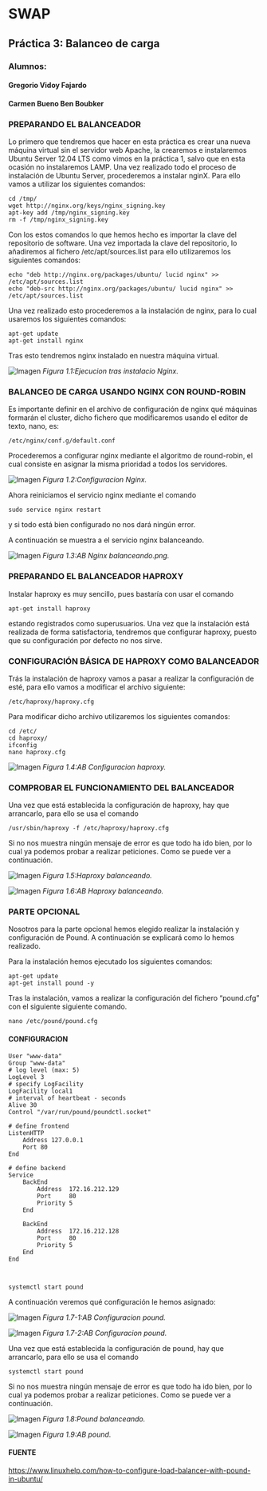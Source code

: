# SWAP #
## Práctica 3: Balanceo de carga ##
### Alumnos: ###

#### Gregorio Vidoy Fajardo  ####

#### Carmen Bueno Ben Boubker  ####

### PREPARANDO EL BALANCEADOR ###

Lo primero que tendremos que hacer en esta práctica es crear una nueva máquina virtual
sin el servidor web Apache, la crearemos e instalaremos Ubuntu Server 12.04 LTS como
vimos en la práctica 1, salvo que en esta ocasión no instalaremos LAMP.
Una vez realizado todo el proceso de instalación de Ubuntu Server, procederemos a
instalar nginX. Para ello vamos a utilizar los siguientes comandos:

```
cd /tmp/
wget http://nginx.org/keys/nginx_signing.key
apt-key add /tmp/nginx_signing.key
rm -f /tmp/nginx_signing.key

```
Con los estos comandos lo que hemos hecho es importar la clave del repositorio de software.
Una vez importada la clave del repositorio, lo añadiremos al fichero /etc/apt/sources.list para ello utilizaremos los siguientes comandos:

```
echo "deb http://nginx.org/packages/ubuntu/ lucid nginx" >> /etc/apt/sources.list
echo "deb-src http://nginx.org/packages/ubuntu/ lucid nginx" >> /etc/apt/sources.list
```
Una vez realizado esto procederemos a la instalación de nginx, para lo cual usaremos los siguientes comandos:

```
apt-get update
apt-get install nginx
```
Tras esto tendremos nginx instalado en nuestra máquina virtual.


![Imagen][1.1]
*Figura 1.1:Ejecucion tras instalacio Nginx.*


### BALANCEO DE CARGA USANDO NGINX CON ROUND-ROBIN ###

Es importante definir en el archivo de configuración de nginx qué máquinas formarán el
cluster, dicho fichero que modificaremos usando el editor de texto, nano, es:

```
/etc/nginx/conf.g/default.conf
```

Procederemos a configurar nginx mediante el algoritmo de round-robin, el cual consiste en asignar la misma prioridad a todos los servidores.

![Imagen][1.2]
*Figura 1.2:Configuracion Nginx.*

Ahora reiniciamos el servicio nginx mediante el comando
```
sudo service nginx restart
```
y si todo está bien configurado no nos dará ningún error.

A continuación se muestra a el servicio nginx balanceando.

![Imagen][1.3]
*Figura 1.3:AB Nginx balanceando.png.*

### PREPARANDO EL BALANCEADOR HAPROXY ###

Instalar haproxy es muy sencillo, pues bastaría con usar el comando
```
apt-get install haproxy
```
estando registrados como superusuarios.
Una vez que la instalación está realizada de forma satisfactoria, tendremos que configurar haproxy, puesto que su configuración por defecto no nos sirve.

### CONFIGURACIÓN BÁSICA DE HAPROXY COMO BALANCEADOR ###

Trás la instalación de haproxy vamos a pasar a realizar la configuración de esté, para ello vamos a modificar el archivo siguiente:
```
/etc/haproxy/haproxy.cfg
 ```
Para modificar dicho archivo utilizaremos los siguientes comandos:
```
cd /etc/
cd haproxy/
ifconfig
nano haproxy.cfg
```
![Imagen][1.4]
*Figura 1.4:AB Configuracion haproxy.*

### COMPROBAR EL FUNCIONAMIENTO DEL BALANCEADOR ###

Una vez que está establecida la configuración de haproxy, hay que arrancarlo, para ello se usa el comando
```
/usr/sbin/haproxy -f /etc/haproxy/haproxy.cfg
```
Si no nos muestra ningún mensaje de error es que todo ha ido bien, por lo cual ya podemos probar a realizar peticiones. Como se puede ver a continuación.

![Imagen][1.5]
*Figura 1.5:Haproxy balanceando.*

![Imagen][1.6]
*Figura 1.6:AB Haproxy balanceando.*

### PARTE OPCIONAL ###

Nosotros para la parte opcional hemos elegido realizar la instalación y configuración de Pound. A continuación se explicará como lo hemos realizado.

Para la instalación hemos ejecutado los siguientes comandos:

```
apt-get update
apt-get install pound -y
```

Tras la instalación, vamos a realizar la configuración del fichero “pound.cfg” con el siguiente siguiente comando.
```
nano /etc/pound/pound.cfg
```

#### CONFIGURACION ####
```
User "www-data"
Group "www-data"
# log level (max: 5)
LogLevel 3
# specify LogFacility
LogFacility local1
# interval of heartbeat - seconds
Alive 30
Control "/var/run/pound/poundctl.socket"

# define frontend
ListenHTTP
    Address 127.0.0.1
    Port 80
End

# define backend
Service
    BackEnd
        Address  172.16.212.129
        Port     80
        Priority 5
    End

    BackEnd
        Address  172.16.212.128
        Port     80
        Priority 5
    End
End



systemctl start pound

```
A continuación veremos qué configuración le hemos asignado:

![Imagen][1.7-1]
*Figura 1.7-1:AB Configuracion pound.*

![Imagen][1.7-2]
*Figura 1.7-2:AB Configuracion pound.*

Una vez que está establecida la configuración de pound, hay que arrancarlo, para ello se usa el comando
```
systemctl start pound
```
Si no nos muestra ningún mensaje de error es que todo ha ido bien, por lo cual ya podemos probar a realizar peticiones. Como se puede ver a continuación.

![Imagen][1.8]
*Figura 1.8:Pound balanceando.*

![Imagen][1.9]
*Figura 1.9:AB pound.*



#### FUENTE ####

https://www.linuxhelp.com/how-to-configure-load-balancer-with-pound-in-ubuntu/




[1.1]:Imagenes/1EjecucionTrasInstalacioNginx.png
[1.2]: Imagenes/2ConfiguracionNginx.png
[1.3]: Imagenes/3ABNginxBalanceando.png
[1.4]: Imagenes/5configuracionHaproxy.png
[1.5]: Imagenes/6haproxyBalanceando.png
[1.6]:Imagenes/7ABhaproxybalanceando.png
[1.7-1]:Imagenes/8-1OptativoConfiguracionPund.png
[1.7-2]:Imagenes/8-2OptativoConfiguracionPund.png
[1.8]:Imagenes/9OptativoPoundBalanceando.png
[1.9]:Imagenes/10OptativoABpound.png
